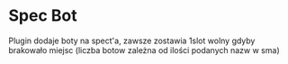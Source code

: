 # Spec Bot
Plugin dodaje boty na spect'a, zawsze zostawia 1slot wolny gdyby brakowało miejsc (liczba botow zależna od ilości podanych nazw w sma)

